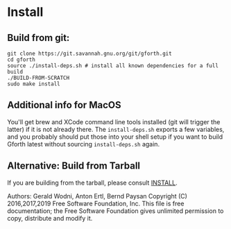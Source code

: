# Install
## Build from git:

    git clone https://git.savannah.gnu.org/git/gforth.git
    cd gforth
    source ./install-deps.sh # install all known dependencies for a full build
    ./BUILD-FROM-SCRATCH
    sudo make install

## Additional info for MacOS ##

You'll get brew and XCode command line tools installed (git will trigger the
latter) if it is not already there.  The `install-deps.sh` exports a few
variables, and you probably should put those into your shell setup if you want
to build Gforth latest without sourcing `install-deps.sh` again.

## Alternative: Build from Tarball
If you are building from the tarball, please consult [INSTALL](INSTALL).

Authors: Gerald Wodni, Anton Ertl, Bernd Paysan
Copyright (C) 2016,2017,2019 Free Software Foundation, Inc.
This file is free documentation; the Free Software Foundation gives
unlimited permission to copy, distribute and modify it.
